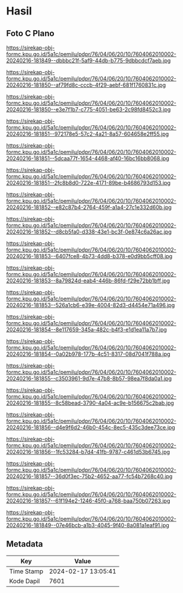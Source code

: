 # Hasil

## Foto C Plano

https://sirekap-obj-formc.kpu.go.id/5a1c/pemilu/pdpr/76/04/06/20/10/7604062010002-20240216-181849--dbbbc21f-5af9-44db-b775-9dbbcdcf7aeb.jpg

https://sirekap-obj-formc.kpu.go.id/5a1c/pemilu/pdpr/76/04/06/20/10/7604062010002-20240216-181850--af79fd8c-cccb-4f29-aebf-681f1760831c.jpg

https://sirekap-obj-formc.kpu.go.id/5a1c/pemilu/pdpr/76/04/06/20/10/7604062010002-20240216-181850--e3e7f1b7-c775-4051-be63-2c98fd8452c3.jpg

https://sirekap-obj-formc.kpu.go.id/5a1c/pemilu/pdpr/76/04/06/20/10/7604062010002-20240216-181851--972178e5-57c2-4a21-8a57-604658e2ff55.jpg

https://sirekap-obj-formc.kpu.go.id/5a1c/pemilu/pdpr/76/04/06/20/10/7604062010002-20240216-181851--5dcaa77f-1654-4468-af40-16bc16bb8068.jpg

https://sirekap-obj-formc.kpu.go.id/5a1c/pemilu/pdpr/76/04/06/20/10/7604062010002-20240216-181851--2fc8b8d0-722e-4171-89be-b4686793d153.jpg

https://sirekap-obj-formc.kpu.go.id/5a1c/pemilu/pdpr/76/04/06/20/10/7604062010002-20240216-181852--e82c87b4-2764-459f-a1a4-27c1e332d60b.jpg

https://sirekap-obj-formc.kpu.go.id/5a1c/pemilu/pdpr/76/04/06/20/10/7604062010002-20240216-181852--d8cb5fa0-d338-43e1-bc3f-0e874c6a26ac.jpg

https://sirekap-obj-formc.kpu.go.id/5a1c/pemilu/pdpr/76/04/06/20/10/7604062010002-20240216-181853--6407fce8-4b73-4dd8-b378-e0d9bb5cff08.jpg

https://sirekap-obj-formc.kpu.go.id/5a1c/pemilu/pdpr/76/04/06/20/10/7604062010002-20240216-181853--8a79824d-eab4-446b-86fd-f29e72bb1bff.jpg

https://sirekap-obj-formc.kpu.go.id/5a1c/pemilu/pdpr/76/04/06/20/10/7604062010002-20240216-181853--526a1cb6-e39e-4004-82d3-d4454e71a496.jpg

https://sirekap-obj-formc.kpu.go.id/5a1c/pemilu/pdpr/76/04/06/20/10/7604062010002-20240216-181854--8e117659-345a-482c-b4f3-e1d1ea11a7b7.jpg

https://sirekap-obj-formc.kpu.go.id/5a1c/pemilu/pdpr/76/04/06/20/10/7604062010002-20240216-181854--0a02b978-177b-4c51-8317-08d7041f788a.jpg

https://sirekap-obj-formc.kpu.go.id/5a1c/pemilu/pdpr/76/04/06/20/10/7604062010002-20240216-181855--c3503961-9d7e-47b8-8b57-98ea7f8da0a1.jpg

https://sirekap-obj-formc.kpu.go.id/5a1c/pemilu/pdpr/76/04/06/20/10/7604062010002-20240216-181855--8c58bead-3790-4a04-ac9e-b156675c2bab.jpg

https://sirekap-obj-formc.kpu.go.id/5a1c/pemilu/pdpr/76/04/06/20/10/7604062010002-20240216-181856--d4e9f6d2-46b0-454c-8ec5-435c3dee73ce.jpg

https://sirekap-obj-formc.kpu.go.id/5a1c/pemilu/pdpr/76/04/06/20/10/7604062010002-20240216-181856--1fc53284-b7d4-41fb-9787-c461d53b6745.jpg

https://sirekap-obj-formc.kpu.go.id/5a1c/pemilu/pdpr/76/04/06/20/10/7604062010002-20240216-181857--36d0f3ec-75b2-4652-aa77-fc54b7268c40.jpg

https://sirekap-obj-formc.kpu.go.id/5a1c/pemilu/pdpr/76/04/06/20/10/7604062010002-20240216-181857--61f194e2-1246-45f0-a768-baa750b07263.jpg

https://sirekap-obj-formc.kpu.go.id/5a1c/pemilu/pdpr/76/04/06/20/10/7604062010002-20240216-181849--07e46bcb-a1b3-4045-9f40-8a081a1eaf91.jpg


## Metadata

| Key        | Value               |
| ---------- | ------------------- |
| Time Stamp | 2024-02-17 13:05:41 |
| Kode Dapil | 7601                |



